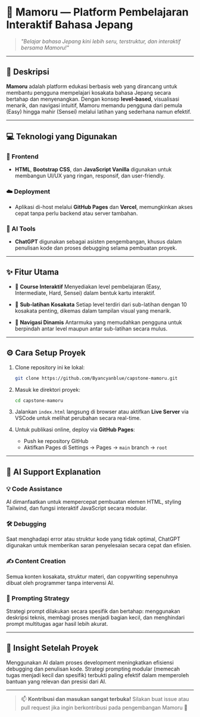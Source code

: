 # 🌸 Mamoru — Platform Pembelajaran Interaktif Bahasa Jepang

> *"Belajar bahasa Jepang kini lebih seru, terstruktur, dan interaktif bersama Mamoru!"*

---

## 📘 Deskripsi

**Mamoru** adalah platform edukasi berbasis web yang dirancang untuk membantu pengguna mempelajari kosakata bahasa Jepang secara bertahap dan menyenangkan. Dengan konsep **level-based**, visualisasi menarik, dan navigasi intuitif, Mamoru memandu pengguna dari pemula (Easy) hingga mahir (Sensei) melalui latihan yang sederhana namun efektif.

---

## 💻 Teknologi yang Digunakan

### 🔧 Frontend

* **HTML**, **Bootstrap CSS**, dan **JavaScript Vanilla** digunakan untuk membangun UI/UX yang ringan, responsif, dan user-friendly.

### ☁️ Deployment

* Aplikasi di-host melalui **GitHub Pages** dan **Vercel**, memungkinkan akses cepat tanpa perlu backend atau server tambahan.

### 🤖 AI Tools

* **ChatGPT** digunakan sebagai asisten pengembangan, khusus dalam penulisan kode dan proses debugging selama pembuatan proyek.

---

## ✨ Fitur Utama

* 🎯 **Course Interaktif**
  Menyediakan level pembelajaran (Easy, Intermediate, Hard, Sensei) dalam bentuk kartu interaktif.

* 🧠 **Sub-latihan Kosakata**
  Setiap level terdiri dari sub-latihan dengan 10 kosakata penting, dikemas dalam tampilan visual yang menarik.

* 🔁 **Navigasi Dinamis**
  Antarmuka yang memudahkan pengguna untuk berpindah antar level maupun antar sub-latihan secara mulus.

---

## ⚙️ Cara Setup Proyek

1. Clone repository ini ke lokal:

   ```bash
   git clone https://github.com/Byancyanblue/capstone-mamoru.git
   ```

2. Masuk ke direktori proyek:

   ```bash
   cd capstone-mamoru
   ```

3. Jalankan `index.html` langsung di browser atau aktifkan **Live Server** via VSCode untuk melihat perubahan secara real-time.

4. Untuk publikasi online, deploy via **GitHub Pages**:

   * Push ke repository GitHub
   * Aktifkan Pages di Settings → Pages → `main` branch → `root`

---

## 🤖 AI Support Explanation

### 💡 Code Assistance

AI dimanfaatkan untuk mempercepat pembuatan elemen HTML, styling Tailwind, dan fungsi interaktif JavaScript secara modular.

### 🛠️ Debugging

Saat menghadapi error atau struktur kode yang tidak optimal, ChatGPT digunakan untuk memberikan saran penyelesaian secara cepat dan efisien.

### ✍️ Content Creation

Semua konten kosakata, struktur materi, dan copywriting sepenuhnya dibuat oleh programmer tanpa intervensi AI.

### 🎯 Prompting Strategy

Strategi prompt dilakukan secara spesifik dan bertahap: menggunakan deskripsi teknis, membagi proses menjadi bagian kecil, dan menghindari prompt multitugas agar hasil lebih akurat.

---

## 🚀 Insight Setelah Proyek

Menggunakan AI dalam proses development meningkatkan efisiensi debugging dan penulisan kode. Strategi prompting modular (memecah tugas menjadi kecil dan spesifik) terbukti paling efektif dalam memperoleh bantuan yang relevan dan presisi dari AI.

---

> 📫 **Kontribusi dan masukan sangat terbuka!**
> Silakan buat issue atau pull request jika ingin berkontribusi pada pengembangan Mamoru 🙌

